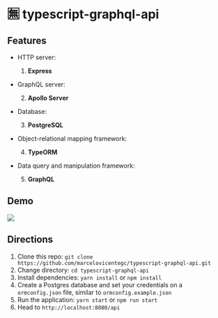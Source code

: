 # 🈚 typescript-graphql-api

## Features

- HTTP server:

  1. **Express**

- GraphQL server:

  2. **Apollo Server**

- Database:

  3. **PostgreSQL**

- Object-relational mapping framework:

  4. **TypeORM**

- Data query and manipulation framework:

  5. **GraphQL**

## Demo

<img src="./assets/typescript-graphql-api.gif" />

## Directions

1. Clone this repo: `git clone https://github.com/marcelovicentegc/typescript-graphql-api.git`
2. Change directory: `cd typescript-graphql-api`
3. Install dependencies: `yarn install` or `npm install`
4. Create a Postgres database and set your credentials on a `ormconfig.json` file, similar to `ormconfig.example.json`
5. Run the application: `yarn start` or `npm run start`
6. Head to `http://localhost:8080/api`
